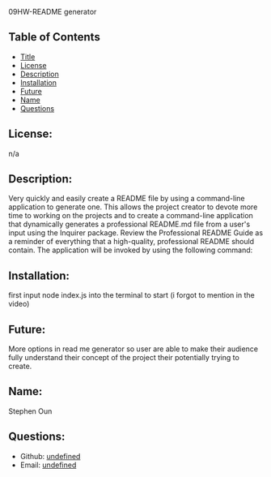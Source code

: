 09HW-README generator

## Table of Contents 
- [Title](#title)
- [License](#license)
- [Description](#description)
- [Installation](#installation)
- [Future](#future)
- [Name](#name)
- [Questions](#questions)

## License:
n/a

## Description:

Very quickly and easily create a README file by using a command-line application to generate one. This allows the project creator to devote more time to working on the projects and to create a command-line application that dynamically generates a professional README.md file from a user's input using the Inquirer package. Review the Professional README Guide as a reminder of everything that a high-quality, professional README should contain.
The application will be invoked by using the following command:


## Installation:

first input node index.js into the terminal to start (i forgot to mention in the video)

## Future:

More options in read me generator so user are able to make their audience fully understand their concept of the project their potentially trying to create.

## Name:

Stephen Oun

## Questions:
- Github: [undefined](https://github.com/DevSteph0/09-Challenge)
- Email: [undefined](stephenounisapanda@gmail.com) 
